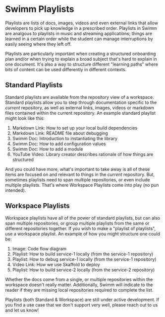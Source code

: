 # Swimm Playlists

Playlists are lists of docs, images, videos and even external links that allow developers to pick up knowledge in a prescribed order. Playlists in Swimm are analgous to playlists in music and streaming applications; things are learned in a certain order while the student can manage interruptions by easily seeing where they left off. 

Playlists are particularly important when creating a structured onboarding plan and/or when trying to explain a broad subject that's hard to explain in one document. It's also a way to structure different "learning paths" where bits of content can be used differently in different contexts.

## Standard Playlists

Standard playlists are available from the repository view of a workspace. Standard playlists allow you to step through documentation specific to the _current_ repository, as well as external links, images, videos or markdown files contained within the current repository. An example standard playlist might look like this:

 1. Markdown Link: How to set up your local build dependencies
 2. Markdown Link: README file about debugging
 3. Swimm Doc: Introduction to instantiating the library
 4. Swimm Doc: How to add configuration values
 5. Swimm Doc: How to add a module
 6. YouTube Video: Library creator describes rationale of how things are structured

And you could have more, what's important to take away is all of these items are focused on and relevant to things in the _current_ repository. But, sometimes playlists need to span multiple repositories, or even include multiple playlists. That's where Workspace Playlists come into play (no pun intended).

## Workspace Playlists

Workspace playlists have all of the power of standard playlists, but can also span multiple repositories, or group multiple playlists from the same or different repositories together. If you wish to make a "playlist of playlists", use a workspace playlist. An example of how you might structure one could be:

 1. Image: Code flow diagram
 2. Playlist: How to build service-1 locally (from the service-1 repository)
 3. Playlist: How to debug service-1 locally (from the service-1 repository)
 4. Video Link: How we use Skaffold to deploy 
 5. Playlist: How to build service-2 locally (from the service-2 repository)

Whether the docs come from a single, or multiple repositories within the workspace doesn't really matter. Additionally, Swimm will indicate to the reader if they are missing local repositories required to complete the list. 

Playlists (both Standard & Workspace) are still under active development. If you find a use case that we don't support very well, please reach out to us and let us know!